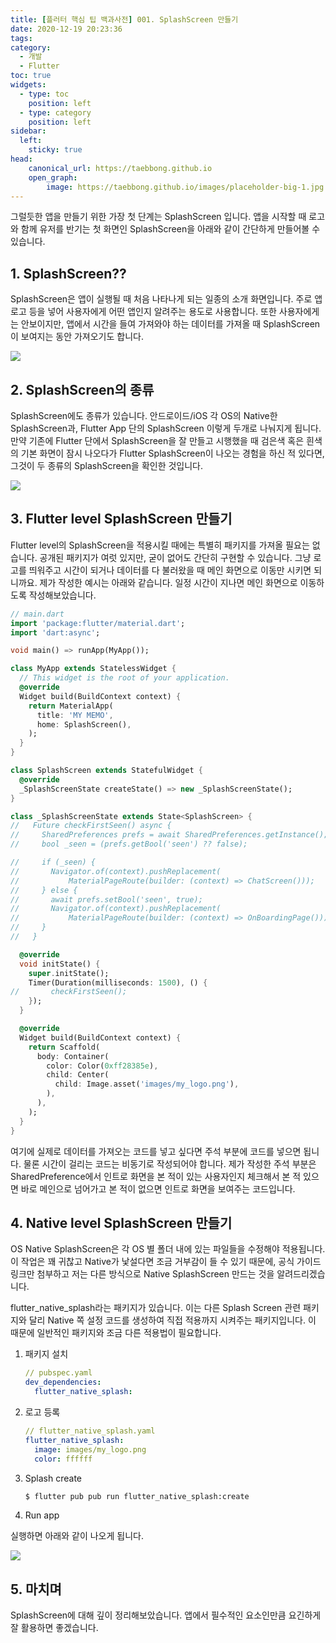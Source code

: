 ```yaml
---
title: [플러터 핵심 팁 백과사전] 001. SplashScreen 만들기
date: 2020-12-19 20:23:36
tags:
category:
  - 개발
  - Flutter
toc: true
widgets:
  - type: toc
    position: left
  - type: category
    position: left
sidebar:
  left:
    sticky: true
head:
    canonical_url: https://taebbong.github.io
    open_graph:
        image: https://taebbong.github.io/images/placeholder-big-1.jpg
---
```


그럴듯한 앱을 만들기 위한 가장 첫 단계는 SplashScreen 입니다. 앱을 시작할 때 로고와 함께 유저를 반기는 첫 화면인 SplashScreen을 아래와 같이 간단하게 만들어볼 수 있습니다.

## 1. SplashScreen??

SplashScreen은 앱이 실행될 때 처음 나타나게 되는 일종의 소개 화면입니다. 주로 앱 로고 등을 넣어 사용자에게 어떤 앱인지 알려주는 용도로 사용합니다. 또한 사용자에게는 안보이지만, 앱에서 시간을 들여 가져와야 하는 데이터를 가져올 때 SplashScreen이 보여지는 동안 가져오기도 합니다.

<img src="/images/blog/splash1.png" style="border: 1px">

## 2. SplashScreen의 종류

SplashScreen에도 종류가 있습니다. 안드로이드/iOS 각 OS의 Native한 SplashScreen과, Flutter App 단의 SplashScreen 이렇게 두개로 나눠지게 됩니다. 만약 기존에 Flutter 단에서 SplashScreen을 잘 만들고 시행했을 때 검은색 혹은 흰색의 기본 화면이 잠시 나오다가 Flutter SplashScreen이 나오는 경험을 하신 적 있다면, 그것이 두 종류의 SplashScreen을 확인한 것입니다.

<img src="/images/blog/splash2.gif" style="border: 1px">

## 3. Flutter level SplashScreen 만들기

Flutter level의 SplashScreen을 적용시킬 때에는 특별히 패키지를 가져올 필요는 없습니다. 공개된 패키지가 여럿 있지만, 굳이 없어도 간단히 구현할 수 있습니다. 그냥 로고를 띄워주고 시간이 되거나 데이터를 다 불러왔을 때 메인 화면으로 이동만 시키면 되니까요. 제가 작성한 예시는 아래와 같습니다. 일정 시간이 지나면 메인 화면으로 이동하도록 작성해보았습니다.

```dart
// main.dart
import 'package:flutter/material.dart';
import 'dart:async';

void main() => runApp(MyApp());

class MyApp extends StatelessWidget {
  // This widget is the root of your application.
  @override
  Widget build(BuildContext context) {
    return MaterialApp(
      title: 'MY MEMO',
      home: SplashScreen(),
    );
  }
}

class SplashScreen extends StatefulWidget {
  @override
  _SplashScreenState createState() => new _SplashScreenState();
}

class _SplashScreenState extends State<SplashScreen> {
//   Future checkFirstSeen() async {
//     SharedPreferences prefs = await SharedPreferences.getInstance();
//     bool _seen = (prefs.getBool('seen') ?? false);

//     if (_seen) {
//       Navigator.of(context).pushReplacement(
//           MaterialPageRoute(builder: (context) => ChatScreen()));
//     } else {
//       await prefs.setBool('seen', true);
//       Navigator.of(context).pushReplacement(
//           MaterialPageRoute(builder: (context) => OnBoardingPage()));
//     }
//   }

  @override
  void initState() {
    super.initState();
    Timer(Duration(milliseconds: 1500), () {
//       checkFirstSeen();
    });
  }

  @override
  Widget build(BuildContext context) {
    return Scaffold(
      body: Container(
        color: Color(0xff28385e),
        child: Center(
          child: Image.asset('images/my_logo.png'),
        ),
      ),
    );
  }
}
```

여기에 실제로 데이터를 가져오는 코드를 넣고 싶다면 주석 부분에 코드를 넣으면 됩니다. 물론 시간이 걸리는 코드는 비동기로 작성되어야 합니다. 제가 작성한 주석 부분은 SharedPreference에서 인트로 화면을 본 적이 있는 사용자인지 체크해서 본 적 있으면 바로 메인으로 넘어가고 본 적이 없으면 인트로 화면을 보여주는 코드입니다.

## 4. Native level SplashScreen 만들기

OS Native SplashScreen은 각 OS 별 폴더 내에 있는 파일들을 수정해야 적용됩니다. 이 작업은 꽤 귀찮고 Native가 낯설다면 조금 거부감이 들 수 있기 때문에, 공식 가이드 링크만 첨부하고 저는 다른 방식으로 Native SplashScreen 만드는 것을 알려드리겠습니다.

flutter_native_splash라는 패키지가 있습니다. 이는 다른 Splash Screen 관련 패키지와 달리 Native 쪽 설정 코드를 생성하여 직접 적용까지 시켜주는 패키지입니다. 이 때문에 일반적인 패키지와 조금 다른 적용법이 필요합니다.

1. 패키지 설치
   ```yaml
   // pubspec.yaml
   dev_dependencies:
     flutter_native_splash:
   ```
2. 로고 등록
   ```yaml
   // flutter_native_splash.yaml
   flutter_native_splash:
     image: images/my_logo.png
     color: ffffff
   ```
3. Splash create
   ```bash
   $ flutter pub pub run flutter_native_splash:create
   ```
4. Run app

실행하면 아래와 같이 나오게 됩니다.

<img src="/images/blog/splash3.gif" style="border: 1px">

## 5. 마치며

SplashScreen에 대해 깊이 정리해보았습니다. 앱에서 필수적인 요소인만큼 요긴하게 잘 활용하면 좋겠습니다.
